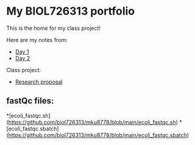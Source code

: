 # My BIOL726313 portfolio

This is the home for my class project!

Here are my notes from:
* [Day 1](https://github.com/biol726313/mku8778/edit/main/day1.md)
* [Day 2](https://github.com/biol726313/mku8778/edit/main/day2.md)

Class project: 
* [Research proposal](https://github.com/biol726313/mku8778/blob/main/class%20project.pdf)

## fastQc files:

*[ecoli_fastqc.sh] (https://github.com/biol726313/mku8778/blob/main/ecoli_fastqc.sh)
*[ecoli_fastqc.sbatch] (https://github.com/biol726313/mku8778/blob/main/ecoli_fastqc.sbatch)

